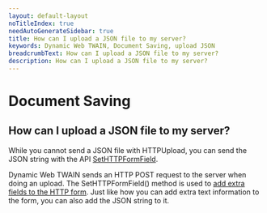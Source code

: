 ```yaml
---
layout: default-layout
noTitleIndex: true
needAutoGenerateSidebar: true
title: How can I upload a JSON file to my server?
keywords: Dynamic Web TWAIN, Document Saving, upload JSON
breadcrumbText: How can I upload a JSON file to my server?
description: How can I upload a JSON file to my server?
---
```


# Document Saving

## How can I upload a JSON file to my server?

While you cannot send a JSON file with HTTPUpload, you can send the JSON string with the API <a href="https://www.dynamsoft.com/web-twain/docs-archive/v17.2.1/info/api/WebTwain_IO.html#sethttpformfield" target="_blank">SetHTTPFormField</a>.

Dynamic Web TWAIN sends an HTTP POST request to the server when doing an upload. The SetHTTPFormField() method is used to <a href="https://www.dynamsoft.com/web-twain/docs-archive/v17.2.1/faq/additional-form-fields.html" target="_blank">add extra fields to the HTTP form</a>. Just like how you can add extra text information to the form, you can also add the JSON string to it.

